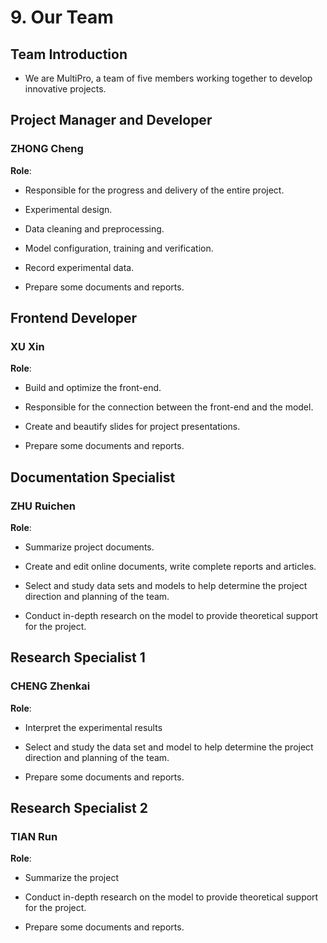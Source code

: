 # 9. Our Team

## Team Introduction
- We are MultiPro, a team of five members working together to develop innovative projects.

## Project Manager and Developer

### ZHONG Cheng

**Role**: 

- Responsible for the progress and delivery of the entire project.

- Experimental design.

- Data cleaning and preprocessing.

- Model configuration, training and verification.

- Record experimental data.

- Prepare some documents and reports.

## Frontend Developer

### XU Xin

**Role**: 

- Build and optimize the front-end.

- Responsible for the connection between the front-end and the model.

- Create and beautify slides for project presentations.

- Prepare some documents and reports.

## Documentation Specialist

### ZHU Ruichen

**Role**: 

- Summarize project documents.

- Create and edit online documents, write complete reports and articles.

- Select and study data sets and models to help determine the project direction and planning of the team.

- Conduct in-depth research on the model to provide theoretical support for the project.

## Research Specialist 1

### CHENG Zhenkai

**Role**: 

- Interpret the experimental results

- Select and study the data set and model to help determine the project direction and planning of the team.

- Prepare some documents and reports.

## Research Specialist 2

### TIAN Run

**Role**: 

- Summarize the project

- Conduct in-depth research on the model to provide theoretical support for the project.

- Prepare some documents and reports.